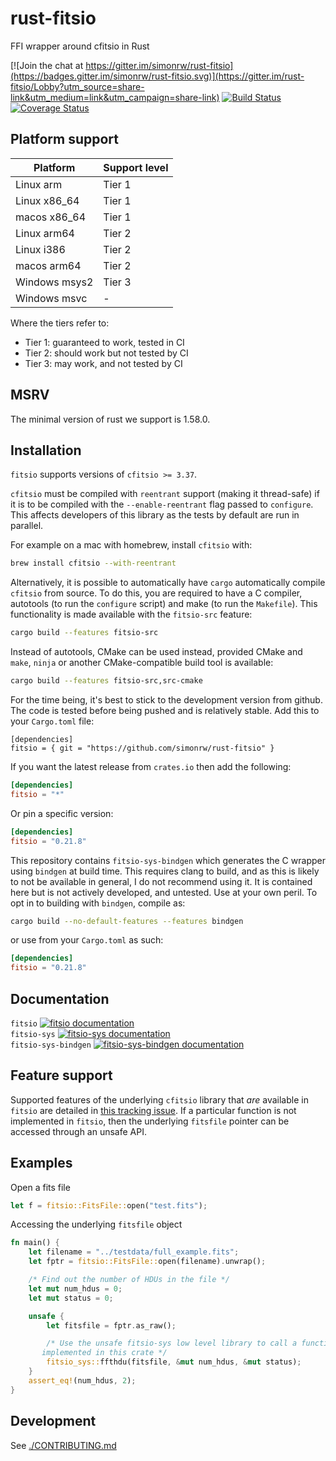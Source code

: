 # rust-fitsio

FFI wrapper around cfitsio in Rust

[![Join the chat at https://gitter.im/simonrw/rust-fitsio](https://badges.gitter.im/simonrw/rust-fitsio.svg)](https://gitter.im/rust-fitsio/Lobby?utm_source=share-link&utm_medium=link&utm_campaign=share-link)
[![Build Status](https://travis-ci.org/simonrw/rust-fitsio.svg?branch=master)](https://travis-ci.org/simonrw/rust-fitsio)
[![Coverage Status](https://coveralls.io/repos/github/simonrw/rust-fitsio/badge.svg?branch=main)](https://coveralls.io/github/simonrw/rust-fitsio?branch=main)

## Platform support

| Platform      | Support level |
| ------------- | ------------- |
| Linux arm     | Tier 1        |
| Linux x86_64  | Tier 1        |
| macos x86_64  | Tier 1        |
| Linux arm64   | Tier 2        |
| Linux i386    | Tier 2        |
| macos arm64   | Tier 2        |
| Windows msys2 | Tier 3        |
| Windows msvc  | -             |

Where the tiers refer to:

- Tier 1: guaranteed to work, tested in CI
- Tier 2: should work but not tested by CI
- Tier 3: may work, and not tested by CI

## MSRV

The minimal version of rust we support is 1.58.0.

## Installation

`fitsio` supports versions of `cfitsio >= 3.37`.

`cfitsio` must be compiled with `reentrant` support (making it
thread-safe) if it is to be compiled with the `--enable-reentrant` flag
passed to `configure`. This affects developers of this library as the
tests by default are run in parallel.

For example on a mac with homebrew, install `cfitsio` with:

```sh
brew install cfitsio --with-reentrant
```

Alternatively, it is possible to automatically have `cargo` automatically
compile `cfitsio` from source. To do this, you are required to have a C
compiler, autotools (to run the `configure` script) and make (to run the
`Makefile`). This functionality is made available with the `fitsio-src` feature:

```sh
cargo build --features fitsio-src
```

Instead of autotools, CMake can be used instead, provided CMake
and `make`, `ninja` or another CMake-compatible build tool is available:

```sh
cargo build --features fitsio-src,src-cmake
```

For the time being, it's best to stick to the development version from
github. The code is tested before being pushed and is relatively
stable. Add this to your `Cargo.toml` file:

```toml,no_sync
[dependencies]
fitsio = { git = "https://github.com/simonrw/rust-fitsio" }
```

If you want the latest release from `crates.io` then add the following:

```toml
[dependencies]
fitsio = "*"
```

Or pin a specific version:

```toml
[dependencies]
fitsio = "0.21.8"
```

This repository contains `fitsio-sys-bindgen` which generates the C
wrapper using `bindgen` at build time. This requires clang to build, and
as this is likely to not be available in general, I do not recommend
using it. It is contained here but is not actively developed, and
untested. Use at your own peril. To opt in to building with `bindgen`,
compile as:

```sh
cargo build --no-default-features --features bindgen
```

or use from your `Cargo.toml` as such:

```toml
[dependencies]
fitsio = "0.21.8"
```

## Documentation

`fitsio` [![`fitsio` documentation](https://docs.rs/fitsio/badge.svg)](https://docs.rs/fitsio/)<br />
`fitsio-sys` [![`fitsio-sys` documentation](https://docs.rs/fitsio-sys/badge.svg)](https://docs.rs/fitsio-sys)<br />
`fitsio-sys-bindgen` [![`fitsio-sys-bindgen` documentation](https://docs.rs/fitsio-sys-bindgen/badge.svg)](https://docs.rs/fitsio-sys-bindgen)<br />

## Feature support

Supported features of the underlying `cfitsio` library that _are_ available in `fitsio` are detailed in [this tracking issue](https://github.com/simonrw/rust-fitsio/issues/15). If a particular function is not implemented in `fitsio`, then the underlying `fitsfile` pointer can be accessed through an unsafe API.

## Examples

Open a fits file

```rust
let f = fitsio::FitsFile::open("test.fits");
```

Accessing the underlying `fitsfile` object

```rust
fn main() {
    let filename = "../testdata/full_example.fits";
    let fptr = fitsio::FitsFile::open(filename).unwrap();

    /* Find out the number of HDUs in the file */
    let mut num_hdus = 0;
    let mut status = 0;

    unsafe {
        let fitsfile = fptr.as_raw();

        /* Use the unsafe fitsio-sys low level library to call a function that is possibly not
       implemented in this crate */
        fitsio_sys::ffthdu(fitsfile, &mut num_hdus, &mut status);
    }
    assert_eq!(num_hdus, 2);
}
```

## Development

See [./CONTRIBUTING.md](./CONTRIBUTING.md)

